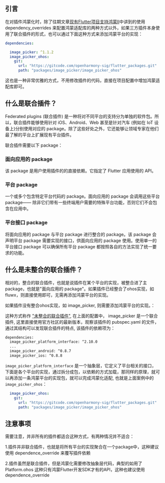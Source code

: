 ## 引言

在对插件鸿蒙化时，除了往期文章[现有Flutter项目支持鸿蒙II](https://gitee.com/zacks/flutter-ohos-demo)中讲到的使用 dependency_overrides 来配置鸿蒙适配库的两种方式以外，如果三方插件本身使用了联合插件的形式，也可以通过下面这种方式来添加鸿蒙平台的实现：

```yaml
dependencies:

  image_picker: ^1.1.2
  image_picker_ohos:
    git:
      url: "https://gitcode.com/openharmony-sig/flutter_packages.git"
      path: "packages/image_picker/image_picker_ohos"
```

这也是一种非常优雅的方式，不用修改插件的代码，直接在项目配置中增加鸿蒙适配库即可。

## 什么是联合插件？

Federated plugins (联合插件) 是一种将对不同平台的支持分为单独的软件包。所以，联合插件能够使用针对 iOS、Android、Web 甚至是针对汽车 (例如在 IoT 设备上)分别使用对应的 package。除了这些好处之外，它还能够让领域专家在他们最了解的平台上扩展现有平台插件。

联合插件需要以下 package：

### 面向应用的 package
该 package 是用户使用插件的的直接依赖。它指定了 Flutter 应用使用的 API。

### 平台 package
一个或多个包含特定平台代码的 package。面向应用的 package 会调用这些平台 package—— 除非它们带有一些终端用户需要的特殊平台功能，否则它们不会包含在应用中。

### 平台接口 package
将面向应用的 package 与平台 package 进行整合的 package。该 package 会声明平台 package 需要实现的接口，供面向应用的 package 使用。使用单一的平台接口 package 可以确保所有平台 package 都按照各自的方法实现了统一要求的功能。

## 什么是未整合的联合插件？

相对的，整合的联合插件，也就是说插件在某个平台的实现，被整合进了主package，也就是"面向应用的 package"。如果插件已经整合了ohos实现，如 fluwx，则直接使用即可，无需再添加鸿蒙平台的实现。

如果插件没有整合ohos实现，如 image_picker, 则需要添加鸿蒙平台的实现。：

这种方式称作 ["未整合的联合插件"](https://docs.flutter.cn/packages-and-plugins/developing-packages#non-endorsed-federated-plugin), 在上面的配置中，
image_picker 是一个联合插件, 这里直接使用官方社区的最新版本，观察该插件的 pubspec.yaml 的文件，通过其结构可以发现联合插件的特点, 该插件的依赖项为：

```bash
dependencies:
  image_picker_platform_interface: ^2.10.0
  ...
  image_picker_android: ^0.8.7
  image_picker_ios: ^0.8.8
```

`image_picker_platform_interface` 是一个抽象层，它定义了平台相关的接口，下面是各个平台的实现，通过拆分成包，以依赖的方式加载，那同样的原理，就可以再添加一条鸿蒙平台的实现包，就可以完成鸿蒙化适配, 也就是上面案例中的 `image_picker_ohos`：

```yaml
  image_picker_ohos:
    git:
      url: "https://gitcode.com/openharmony-sig/flutter_packages.git"
      path: "packages/image_picker/image_picker_ohos"
```

## 注意事项

需要注意，并非所有的插件都适合这种方式，有两种情况并不适合：

1.插件并非联合插件，也就是将所有平台的实现聚合在一个package中，这种建议使用 dependence_override 来覆写插件依赖

2.插件虽然是联合插件，但是鸿蒙化需要修改抽象层代码，典型的如用了Platform.ohos 这种只有鸿蒙Flutter开发SDK才有的API，这种也建议使用dependence_override
